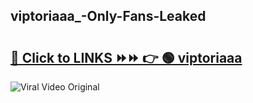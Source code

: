 
 ## viptoriaaa_-Only-Fans-Leaked

# <h2><a href="https://clipsfans.com/viptoriaaa_&ref=git">🔗 Click to LINKS ⏩⏩ 👉 🟢 viptoriaaa  </a></h2>

<a href="https://clipsfans.com/viptoriaaa_&ref=git" rel="nofollow" data-target="animated-image.originalLink"><img src="https://i.ibb.co.com/xMMVF88/686577567.gif" alt="Viral Video Original" style="max-width: 100%; display: inline-block;" data-target="animated-image.originalImage"></a>
